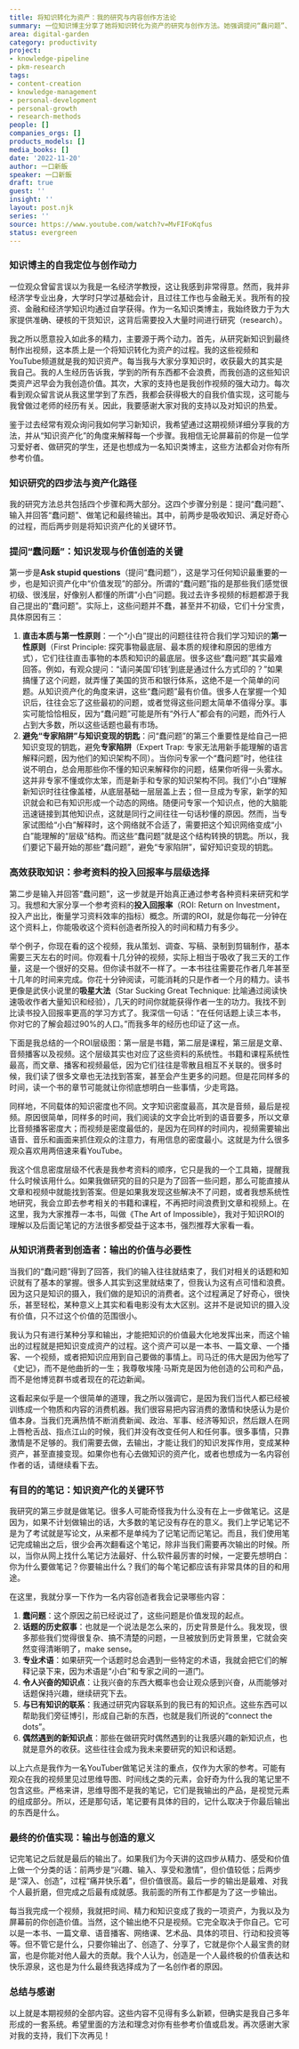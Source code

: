 ```yaml
---
title: 将知识转化为资产：我的研究与内容创作方法论
summary: 一位知识博主分享了她将知识转化为资产的研究与创作方法。她强调提问“蠢问题”、高效利用学习资料、有目的性地做笔记，并最终通过输出实现知识的最大价值，从而实现个人成长与社会贡献。
area: digital-garden
category: productivity
project:
- knowledge-pipeline
- pkm-research
tags:
- content-creation
- knowledge-management
- personal-development
- personal-growth
- research-methods
people: []
companies_orgs: []
products_models: []
media_books: []
date: '2022-11-20'
author: 一口新飯
speaker: 一口新飯
draft: true
guest: ''
insight: ''
layout: post.njk
series: ''
source: https://www.youtube.com/watch?v=MvFIFoKqfus
status: evergreen
---
```

### 知识博主的自我定位与创作动力

一位观众曾留言误以为我是一名经济学教授，这让我感到非常得意。然而，我并非经济学专业出身，大学时只学过基础会计，且过往工作也与金融无关。我所有的投资、金融和经济学知识均通过自学获得。作为一名知识类博主，我始终致力于为大家提供准确、硬核的干货知识，这背后需要投入大量时间进行研究（research）。

我之所以愿意投入如此多的精力，主要源于两个动力。首先，从研究新知识到最终制作出视频，这本质上是一个将知识转化为资产的过程。我的这些视频和YouTube频道就是我的知识资产。每当我与大家分享知识时，收获最大的其实是我自己。我的人生经历告诉我，学到的所有东西都不会浪费，而我创造的这些知识类资产迟早会为我创造价值。其次，大家的支持也是我创作视频的强大动力。每次看到观众留言说从我这里学到了东西，我都会获得极大的自我价值实现，这可能与我曾做过老师的经历有关。因此，我要感谢大家对我的支持以及对知识的热爱。

鉴于过去经常有观众询问我如何学习新知识，我希望通过这期视频详细分享我的方法，并从“知识资产化”的角度来解释每一个步骤。我相信无论屏幕前的你是一位学习爱好者、做研究的学生，还是也想成为一名知识类博主，这些方法都会对你有所参考价值。

### 知识研究的四步法与资产化路径

我的研究方法总共包括四个步骤和两大部分。这四个步骤分别是：提问“蠢问题”、输入并回答“蠢问题”、做笔记和最终输出。其中，前两步是吸收知识、满足好奇心的过程，而后两步则是将知识资产化的关键环节。

### 提问“蠢问题”：知识发现与价值创造的关键

第一步是**Ask stupid questions**（提问“蠢问题”），这是学习任何知识最重要的一步，也是知识资产化中“价值发现”的部分。所谓的“蠢问题”指的是那些我们感觉很初级、很浅层，好像别人都懂的所谓“小白”问题。我过去许多视频的标题都源于我自己提出的“蠢问题”。实际上，这些问题并不蠢，甚至并不初级，它们十分宝贵，具体原因有三：

1.  **直击本质与第一性原则**：一个“小白”提出的问题往往符合我们学习知识的**第一性原则**（First Principle: 探究事物最底层、最本质的规律和原因的思维方式），它们往往直击事物的本质和知识的最底层。很多这些“蠢问题”其实最难回答。例如，有观众提问：“请问美国‘印钱’到底是通过什么方式印的？”如果搞懂了这个问题，就弄懂了美国的货币和银行体系，这绝不是一个简单的问题。从知识资产化的角度来讲，这些“蠢问题”最有价值。很多人在掌握一个知识后，往往会忘了这些最初的问题，或者觉得这些问题太简单不值得分享。事实可能恰恰相反，因为“蠢问题”可能是所有“外行人”都会有的问题，而外行人占到大多数，所以这些话题也最有市场。
2.  **避免“专家陷阱”与知识变现的钥匙**：问“蠢问题”的第三个重要性是给自己一把知识变现的钥匙，避免**专家陷阱**（Expert Trap: 专家无法用新手能理解的语言解释问题，因为他们的知识架构不同）。当你问专家一个“蠢问题”时，他往往说不明白，总会用那些你不懂的知识来解释你的问题，结果你听得一头雾水。这并非专家不懂或你太笨，而是新手和专家的知识架构不同。我们“小白”理解新知识时往往像盖楼，从底层基础一层层盖上去；但一旦成为专家，新学的知识就会和已有知识形成一个动态的网络。随便问专家一个知识点，他的大脑能迅速链接到其他知识点，这就是同行之间往往一句话秒懂的原因。然而，当专家试图给“小白”解释时，这个网络就不合适了，需要把这个知识网络变成“小白”能理解的“层级”结构。而这些“蠢问题”就是这个结构转换的钥匙。所以，我们要记下最开始的那些“蠢问题”，避免“专家陷阱”，留好知识变现的钥匙。

### 高效获取知识：参考资料的投入回报率与层级选择

第二步是输入并回答“蠢问题”，这一步就是开始真正通过参考各种资料来研究和学习。我想和大家分享一个参考资料的**投入回报率**（ROI: Return on Investment，投入产出比，衡量学习资料效率的指标）概念。所谓的ROI，就是你每花一分钟在这个资料上，你能吸收这个资料创造者所投入的时间和精力有多少。

举个例子，你现在看的这个视频，我从策划、调查、写稿、录制到剪辑制作，基本需要三天左右的时间。你观看十几分钟的视频，实际上相当于吸收了我三天的工作量，这是一个很好的交易。但你读书就不一样了。一本书往往需要花作者几年甚至十几年的时间来完成。你花十分钟阅读，可能消耗的只是作者一个月的精力。读书更像是武侠小说里的**吸星大法**（Star Sucking Great Technique: 比喻通过阅读快速吸收作者大量知识和经验），几天的时间你就能获得作者一生的功力。我找不到比读书投入回报率更高的学习方式了。我深信一句话：“在任何话题上读三本书，你对它的了解会超过90%的人口。”而我多年的经历也印证了这一点。

下面是我总结的一个ROI层级图：第一层是书籍，第二层是课程，第三层是文章、音频播客以及视频。这个层级其实也对应了这些资料的系统性。书籍和课程系统性最高，而文章、播客和视频最低，因为它们往往是零散且相互不关联的。很多时候，我们读了很多文章也无法找到答案，甚至会产生更多的问题。但是花同样多的时间，读一个书的章节可能就让你彻底想明白一些事情，少走弯路。

同样地，不同载体的知识密度也不同。文字知识密度最高，其次是音频，最后是视频。原因很简单，同样多的时间，我们阅读的文字会比听到的语音要多，所以文章比音频播客密度大；而视频是密度最低的，是因为在同样的时间内，视频需要输出语音、音乐和画面来抓住观众的注意力，有用信息的密度最小。这就是为什么很多观众喜欢用两倍速来看YouTube。

我这个信息密度层级不代表是我参考资料的顺序，它只是我的一个工具箱，提醒我什么时候该用什么。如果我做研究的目的只是为了回答一些问题，那么可能直接从文章和视频中就能找到答案。但是如果我发现这些解决不了问题，或者我想系统性地研究，我会立即去参考相关的书籍和课程，不再把时间浪费到文章和视频上。在这里，我为大家推荐一本书，叫做《The Art of Impossible》，我对于知识ROI的理解以及后面记笔记的方法很多都受益于这本书，强烈推荐大家看一看。

### 从知识消费者到创造者：输出的价值与必要性

当我们的“蠢问题”得到了回答，我们的输入往往就结束了，我们对相关的话题和知识就有了基本的掌握。很多人其实到这里就结束了，但我认为这有点可惜和浪费。因为这只是知识的摄入，我们做的是知识的消费者。这个过程满足了好奇心，很快乐，甚至轻松，某种意义上其实和看电影没有太大区别。这并不是说知识的摄入没有价值，只不过这个价值的范围很小。

我认为只有进行某种分享和输出，才能把知识的价值最大化地发挥出来，而这个输出的过程就是把知识变成资产的过程。这个资产可以是一本书、一篇文章、一个播客、一个视频，或者把知识应用到自己要做的事情上。司马迁的伟大是因为他写了《史记》，而不是他曲折的一生；我尊敬埃隆·马斯克是因为他创造的公司和产品，而不是他博览群书或者现在的花边新闻。

这看起来似乎是一个很简单的道理，我之所以强调它，是因为我们当代人都已经被训练成一个物质和内容的消费机器。我们很容易把内容消费的激情和快感认为是价值本身。当我们充满热情不断消费新闻、政治、军事、经济等知识，然后跟人在网上唇枪舌战、指点江山的时候，我们并没有改变任何人和任何事。很多事情，只靠激情是不足够的。我们需要去做，去输出，才能让我们的知识发挥作用，变成某种资产，甚至直接变现。如果你也有心去做知识的资产化，或者也想成为一名内容创作者的话，请继续看下去。

### 有目的的笔记：知识资产化的关键环节

我研究的第三步就是做笔记。很多人可能奇怪我为什么没有在上一步做笔记。这是因为，如果不计划做输出的话，大多数的笔记没有存在的意义。我们上学记笔记不是为了考试就是写论文，从来都不是单纯为了记笔记而记笔记。而且，我们使用笔记完成输出之后，很少会再次翻看这个笔记，除非当我们需要再次输出的时候。所以，当你从网上找什么笔记方法最好、什么软件最厉害的时候，一定要先想明白：你为什么要做笔记？你要输出什么？我们的每个笔记都应该有非常具体的目的和用途。

在这里，我就分享一下作为一名内容创造者我会记录哪些内容：

1.  **蠢问题**：这个原因之前已经说过了，这些问题是价值发现的起点。
2.  **话题的历史叙事**：也就是一个说法是怎么来的，历史背景是什么。我发现，很多那些我们觉得很复杂、搞不清楚的问题，一旦被放到历史背景里，它就会突然变得清晰明了，make sense。
3.  **专业术语**：如果研究一个话题时总会遇到一些特定的术语，我就会把它们的解释记录下来，因为术语是“小白”和专家之间的一道门。
4.  **令人兴奋的知识点**：让我兴奋的东西大概率也会让观众感到兴奋，从而能够对话题保持兴趣，继续研究下去。
5.  **与已有知识的联系**：我通过研究内容联系到的我已有的知识点。这些东西可以帮助我们旁征博引，形成自己新的东西，也就是我们所说的“connect the dots”。
6.  **偶然遇到的新知识点**：那些在做研究时偶然遇到的让我感兴趣的新知识点，也就是意外的收获。这些往往会成为我未来要研究的知识和话题。

以上六点是我作为一名YouTuber做笔记关注的重点，仅作为大家的参考。可能有观众在我的视频里见过思维导图、时间线之类的元素，会好奇为什么我的笔记里不包含这些。严格来讲，思维导图不是我的笔记，它们是我输出的产品，是视觉元素的组成部分。所以，还是那句话，笔记要有具体的目的，记什么取决于你最后输出的东西是什么。

### 最终的价值实现：输出与创造的意义

记完笔记之后就是最后的输出了。如果我们为今天讲的这四步从精力、感受和价值上做一个分类的话：前两步是“兴趣、输入、享受和激情”，但价值较低；后两步是“深入、创造”，过程“痛并快乐着”，但价值很高。最后一步的输出是最难、对我个人最折磨，但完成之后最有成就感。我前面的所有工作都是为了这一步输出。

每当我完成一个视频，我就把时间、精力和知识变成了我的一项资产，为我以及为屏幕前的你创造价值。当然，这个输出绝不只是视频。它完全取决于你自己。它可以是一本书、一篇文章、语音播客、网络课、艺术品、具体的项目、行动和投资等等。但不管它是什么，只要你输出了、创造了、分享了，它就是你个人最宝贵的财富，也是你能对他人最大的贡献。我个人认为，创造是一个人最终极的价值表达和快乐源泉，这也是为什么最终我选择成为了一名创作者的原因。

### 总结与感谢

以上就是本期视频的全部内容。这些内容不见得有多么新颖，但确实是我自己多年形成的一套系统。希望里面的方法和理念对你有些参考价值或启发。再次感谢大家对我的支持，我们下次再见！